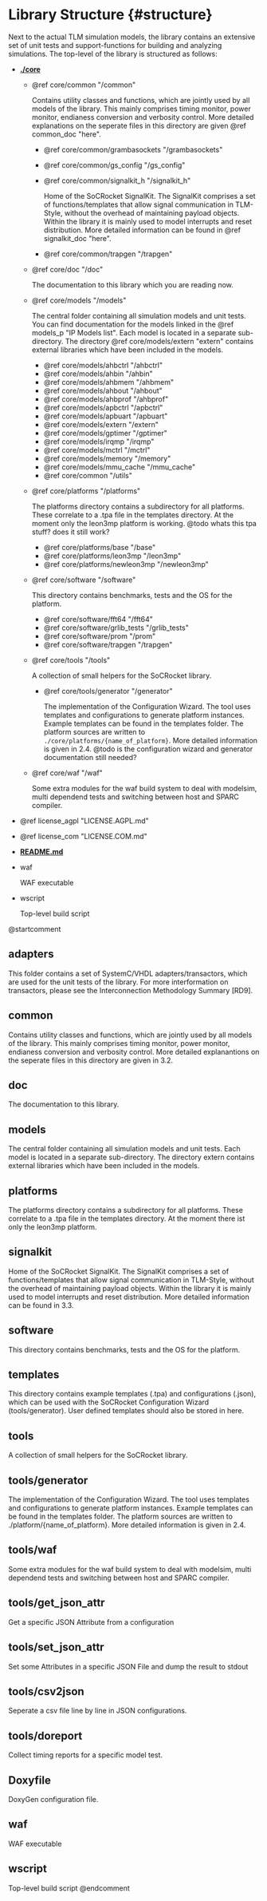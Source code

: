 Library Structure {#structure}
=============================

Next to the actual TLM simulation models, the library contains an extensive set of unit tests and support-functions for building and analyzing simulations. 
The top-level of the library is structured as follows:

* [<B>./core</B>](dir_7713b254b559bea8681f899f62bed013.html)
  * @ref core/common "/common"

    Contains utility classes and functions, which are jointly used by all models of the library.
    This mainly comprises timing monitor, power monitor,  endianess conversion and verbosity control. 
    More detailed explanations on the seperate files in this directory are given @ref common_doc "here". 

    * @ref core/common/grambasockets "/grambasockets"
    * @ref core/common/gs_config "/gs_config"
    * @ref core/common/signalkit_h "/signalkit_h"

      Home of the SoCRocket SignalKit. 
      The SignalKit comprises a set of functions/templates that allow signal communication in TLM-Style, without the overhead of maintaining payload objects.<BR> 
      Within the library it is mainly used to model interrupts and reset distribution. More detailed information can be found in @ref signalkit_doc "here".

    * @ref core/common/trapgen "/trapgen"
  * @ref core/doc "/doc"
    
    The documentation to this library which you are reading now.

  * @ref core/models "/models"
    
    The central folder containing all simulation models and unit tests. You can find documentation for the models linked in the @ref models_p "IP Models list". 
    Each model is located in a separate sub-directory. 
    The directory @ref core/models/extern "extern" contains external libraries which have been included in the models.

    * @ref core/models/ahbctrl "/ahbctrl"
    * @ref core/models/ahbin "/ahbin"
    * @ref core/models/ahbmem "/ahbmem"
    * @ref core/models/ahbout "/ahbout"
    * @ref core/models/ahbprof "/ahbprof"
    * @ref core/models/apbctrl "/apbctrl" 
    * @ref core/models/apbuart "/apbuart"
    * @ref core/models/extern "/extern"
    * @ref core/models/gptimer "/gptimer"
    * @ref core/models/irqmp "/irqmp"
    * @ref core/models/mctrl "/mctrl"
    * @ref core/models/memory "/memory"
    * @ref core/models/mmu_cache "/mmu_cache"
    * @ref core/common "/utils"
  * @ref core/platforms "/platforms"
    
    The platforms directory contains a subdirectory for all platforms. 
    These correlate to a .tpa file in the templates directory. At the moment only the leon3mp platform is working. @todo whats this tpa stuff? does it still work? 

    * @ref core/platforms/base "/base"
    * @ref core/platforms/leon3mp "/leon3mp"
    * @ref core/platforms/newleon3mp "/newleon3mp"
  * @ref core/software "/software"
 
    This directory contains benchmarks, tests and the OS for the platform. 

    * @ref core/software/fft64 "/fft64"
    * @ref core/software/grlib_tests "/grlib_tests"
    * @ref core/software/prom "/prom"
    * @ref core/software/trapgen "/trapgen"
  * @ref core/tools "/tools"
    
    A collection of small helpers for the SoCRocket library.
    
    * @ref core/tools/generator "/generator"

      The implementation of the Configuration Wizard. 
      The tool uses templates and configurations to generate platform instances. 
      Example templates can be found in the templates folder. 
      The platform sources are written to `./core/platforms/{name_of_platform}`. More detailed information is given in 2.4. @todo is the configuration wizard and generator documentation still needed?
 
  * @ref core/waf "/waf"
 
    Some extra modules for the waf build system to deal with modelsim, multi dependend tests and switching between host and SPARC compiler.

* @ref license_agpl "LICENSE.AGPL.md"  
* @ref license_com "LICENSE.COM.md"
* [<B>README.md</B>](index.html)
* waf

  WAF executable

* wscript

  Top-level build script

@startcomment
## adapters     

This folder contains a set of SystemC/VHDL adapters/transactors, which are used for the unit tests of the library. 
For more interformation on transactors, please see the Interconnection Methodology Summary [RD9]. 

## common

Contains utility classes and functions, which are jointly used by all models of the library.
This mainly comprises timing monitor, power monitor,  endianess conversion and verbosity control. 
More detailed explanantions on the seperate files in this directory are given in 3.2.

## doc

The documentation to this library.


## models

The central folder containing all simulation models and unit tests. 
Each model is located in a separate sub-directory. 
The directory extern contains external libraries which have been included in the models.

## platforms

The platforms directory contains a subdirectory for all platforms. 
These correlate to a .tpa file in the templates directory. At the moment there ist only the leon3mp platform. 

## signalkit

Home of the SoCRocket SignalKit. 
The SignalKit comprises a set of functions/templates that allow signal communication in TLM-Style, without the overhead of maintaining payload objects. 
Within the library it is mainly used to model interrupts and reset distribution. More detailed information can be found in 3.3.

## software

This directory contains benchmarks, tests and the OS for the platform. 

## templates

This directory contains example templates (.tpa) and configurations (.json), which can be used with the SoCRocket Configuration Wizard (tools/generator). 
User defined templates should also be stored in here.


## tools

A collection of small helpers for the SoCRocket library.


## tools/generator

The implementation of the Configuration Wizard. 
The tool uses templates and configurations to generate platform instances. 
Example templates can be found in the templates folder. 
The platform sources are written to ./platform/{name_of_platform}. More detailed information is given in 2.4.
 
## tools/waf

Some extra modules for the waf build system to deal with modelsim, multi dependend tests and switching between host and SPARC compiler.

## tools/get_json_attr

Get a specific JSON Attribute from a configuration

## tools/set_json_attr

Set some Attributes in a specific JSON File and dump the result to stdout

## tools/csv2json

Seperate a csv file line by line in JSON configurations.

## tools/doreport

Collect timing reports for a specific model test.

## Doxyfile

DoxyGen configuration file.

## waf

WAF executable

## wscript

Top-level build script
@endcomment

